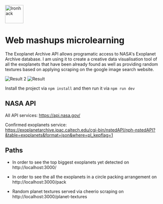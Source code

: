 <img src="https://raw.githubusercontent.com/webmad1019-1/w1d3-advanced-selectors-positioning-full-layout/master/img/ironhack.svg?sanitize=true" alt="Ironhack" width="60"/>

# Web mashups microlearning

The Exoplanet Archive API allows programatic access to NASA's Exoplanet Archive database. I am using it to create a creative data visualisation tool of all the exoplanets that have been already found as well as providing random textures based on applying scraping on the google image search website.

<img src="https://raw.githubusercontent.com/webmad1019-1/webmashups-workshop/master/public/images/result2.jpg" alt="Result 2" />

<img src="https://raw.githubusercontent.com/webmad1019-1/webmashups-workshop/master/public/images/result.png" alt="Result" />

Install the project via `npm install` and then run it  via `npm run dev`

## NASA API 

All API services: https://api.nasa.gov/

Confirmed exoplanets service: https://exoplanetarchive.ipac.caltech.edu/cgi-bin/nstedAPI/nph-nstedAPI?&table=exoplanets&format=json&where=pl_kepflag=1

## Paths

* In order to see the top biggest exoplanets yet detected on http://localhost:3000/

* In order to see the all the exoplanets in a circle packing arrangement on http://localhost:3000/pack

* Random planet textures served via cheerio scraping on http://localhost:3000/planet-textures